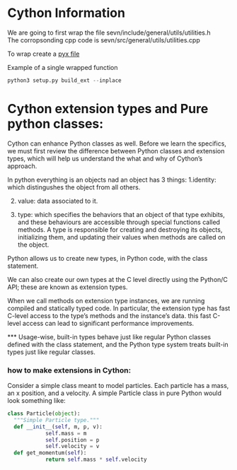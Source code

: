 # Cython Information

We are going to first wrap the file  sevn/include/general/utils/utilities.h  
The corropsonding cpp code is sevn/src/general/utils/utilities.cpp

To wrap create a [pyx file](https://github.com/jjackson1994/SVEN_py_wrapper/blob/main/cython/cython_wrapper.pyx)

Example of a single wrapped function

```Python
python3 setup.py build_ext --inplace
```


# Cython extension types and Pure python classes:

Cython can enhance Python classes as well. Before we learn the specifics, we must first review the difference between Python classes and extension types, which will help us understand the what and why of Cython’s approach.


In python everything is an objects nad an object has 3 things:
1.identity: which distingushes the object from all others.

2. value: data associated to it.

3. type: which specifies the behaviors that an object of that type exhibits, and these behaviours are accessible through special functions called methods. A type is responsible for creating and destroying its objects, initializing them, and updating their values when methods are called on the object.



Python allows us to create new types, in Python code, with the class statement.

We can also create our own types at the C level directly using the Python/C API; these are known as extension types.



When we call methods on extension type instances, we are running compiled and statically typed code. In particular, the extension type has fast C-level access to the type’s methods and the instance’s data. this fast C-level access can lead to significant performance improvements.



*** Usage-wise, built-in types behave just like regular Python classes defined with the class statement, and the Python type system treats built-in types just like regular classes.



### how to make extensions in Cython:


Consider a simple class meant to model particles. Each particle has a mass, an x position, and a velocity. A simple Particle class in pure Python would look something like:


```Python
class Particle(object): 
  """Simple Particle type."""
  def __init__(self, m, p, v):
            self.mass = m
            self.position = p
            self.velocity = v
  def get_momentum(self):
            return self.mass * self.velocity
```



















